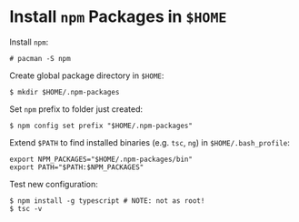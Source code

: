 # Install `npm` Packages in `$HOME`

Install `npm`:

	# pacman -S npm

Create global package directory in `$HOME`:

	$ mkdir $HOME/.npm-packages

Set `npm` prefix to folder just created:

	$ npm config set prefix "$HOME/.npm-packages"

Extend `$PATH` to find installed binaries (e.g. `tsc`, `ng`) in `$HOME/.bash_profile`:

	export NPM_PACKAGES="$HOME/.npm-packages/bin"
	export PATH="$PATH:$NPM_PACKAGES"

Test new configuration:

	$ npm install -g typescript # NOTE: not as root!
	$ tsc -v
